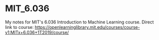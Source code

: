 # MIT_6.036
My notes for MIT's 6.036 Introduction to Machine Learning course. 
Direct link to course: https://openlearninglibrary.mit.edu/courses/course-v1:MITx+6.036+1T2019/course/
